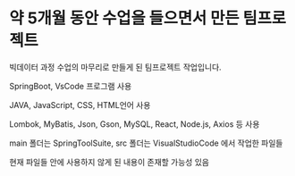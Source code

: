 # 약 5개월 동안 수업을 들으면서 만든 팀프로젝트

빅데이터 과정 수업의 마무리로 만들게 된 팀프로젝트 작업입니다.

SpringBoot, VsCode 프로그램 사용  

JAVA, JavaScript, CSS, HTML언어 사용  

Lombok, MyBatis, Json, Gson, MySQL, React, Node.js, Axios 등 사용

main 폴더는 SpringToolSuite, src 폴더는 VisualStudioCode 에서 작업한 파일들

현재 파일들 안에 사용하지 않게 된 내용이 존재할 가능성 있음
